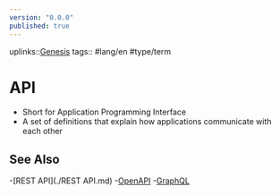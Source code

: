 ```yaml
---
version: "0.0.0"
published: true
---
```

uplinks::[Genesis](./Genesis.md)
tags:: #lang/en #type/term 
# API
- Short for Application Programming Interface
- A set of definitions that explain how applications communicate with each other
## See Also
-[REST API](./REST API.md)
-[OpenAPI](./OpenAPI.md)
-[GraphQL](./GraphQL.md)